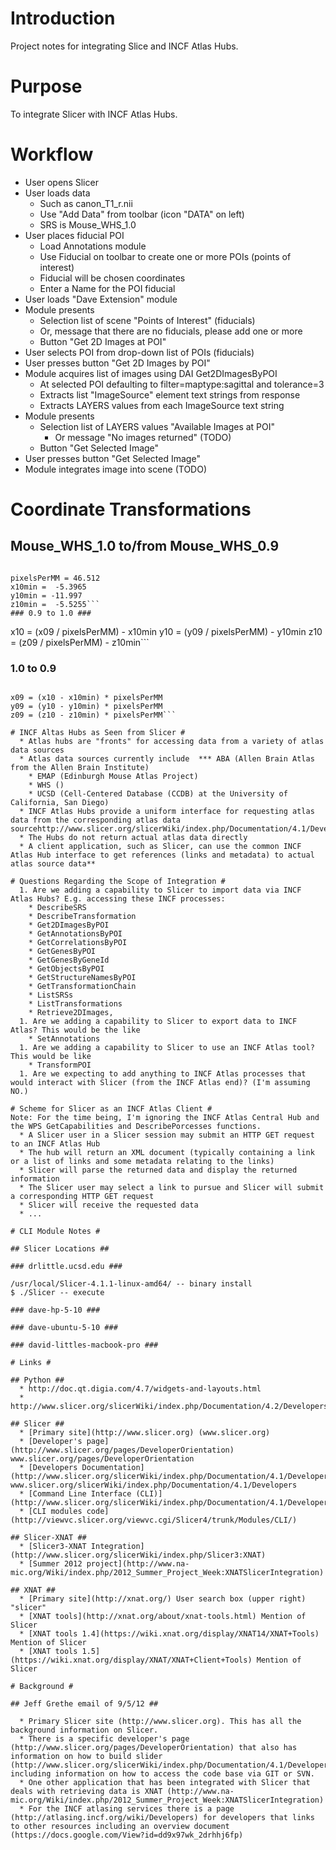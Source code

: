 
# Introduction #
Project notes for integrating Slice and INCF Atlas Hubs.

# Purpose #
To integrate Slicer with INCF Atlas Hubs.

# Workflow #
  * User opens Slicer
  * User loads data
    * Such as canon\_T1\_r.nii
    * Use "Add Data" from toolbar (icon "DATA" on left)
    * SRS is Mouse\_WHS\_1.0
  * User places fiducial POI
    * Load Annotations module
    * Use Fiducial on toolbar to create one or more POIs (points of interest)
    * Fiducial will be chosen coordinates
    * Enter a Name for the POI fiducial
  * User loads "Dave Extension" module
  * Module presents
    * Selection list of scene "Points of Interest" (fiducials)
    * Or, message that there are no fiducials, please add one or more
    * Button "Get 2D Images at POI"
  * User selects POI from drop-down list of POIs (fiducials)
  * User presses button "Get 2D Images by POI"
  * Module acquires list of images using DAI Get2DImagesByPOI
    * At selected POI defaulting to filter=maptype:sagittal and tolerance=3
    * Extracts list "ImageSource" element text strings from response
    * Extracts LAYERS values from each ImageSource text string
  * Module presents
    * Selection list of LAYERS values "Available Images at POI"
      * Or message "No images returned" (TODO)
    * Button "Get Selected Image"
  * User presses button "Get Selected Image"
  * Module integrates image into scene (TODO)

# Coordinate Transformations #
## Mouse\_WHS\_1.0 to/from Mouse\_WHS\_0.9 ##
```

pixelsPerMM = 46.512
x10min =  -5.3965
y10min = -11.997
z10min =  -5.5255```
### 0.9 to 1.0 ###
```

x10 = (x09 / pixelsPerMM) - x10min
y10 = (y09 / pixelsPerMM) - y10min
z10 = (z09 / pixelsPerMM) - z10min```
### 1.0 to 0.9 ###
```

x09 = (x10 - x10min) * pixelsPerMM
y09 = (y10 - y10min) * pixelsPerMM
z09 = (z10 - z10min) * pixelsPerMM```

# INCF Altas Hubs as Seen from Slicer #
  * Atlas hubs are "fronts" for accessing data from a variety of atlas data sources
  * Atlas data sources currently include  *** ABA (Allen Brain Atlas from the Allen Brain Institute)
    * EMAP (Edinburgh Mouse Atlas Project)
    * WHS ()
    * UCSD (Cell-Centered Database (CCDB) at the University of California, San Diego)
  * INCF Atlas Hubs provide a uniform interface for requesting atlas data from the corresponding atlas data sourcehttp://www.slicer.org/slicerWiki/index.php/Documentation/4.1/Developers
  * The Hubs do not return actual atlas data directly
  * A client application, such as Slicer, can use the common INCF Atlas Hub interface to get references (links and metadata) to actual atlas source data**

# Questions Regarding the Scope of Integration #
  1. Are we adding a capability to Slicer to import data via INCF Atlas Hubs? E.g. accessing these INCF processes:
    * DescribeSRS
    * DescribeTransformation
    * Get2DImagesByPOI
    * GetAnnotationsByPOI
    * GetCorrelationsByPOI
    * GetGenesByPOI
    * GetGenesByGeneId
    * GetObjectsByPOI
    * GetStructureNamesByPOI
    * GetTransformationChain
    * ListSRSs
    * ListTransformations
    * Retrieve2DImages,
  1. Are we adding a capability to Slicer to export data to INCF Atlas? This would be the like
    * SetAnnotations
  1. Are we adding a capability to Slicer to use an INCF Atlas tool? This would be like
    * TransformPOI
  1. Are we expecting to add anything to INCF Atlas processes that would interact with Slicer (from the INCF Atlas end)? (I'm assuming NO.)

# Scheme for Slicer as an INCF Atlas Client #
Note: For the time being, I'm ignoring the INCF Atlas Central Hub and the WPS GetCapabilities and DescribePorcesses functions.
  * A Slicer user in a Slicer session may submit an HTTP GET request to an INCF Atlas Hub
  * The hub will return an XML document (typically containing a link or a list of links and some metadata relating to the links)
  * Slicer will parse the returned data and display the returned information
  * The Slicer user may select a link to pursue and Slicer will submit a corresponding HTTP GET request
  * Slicer will receive the requested data
  * ...

# CLI Module Notes #

## Slicer Locations ##

### drlittle.ucsd.edu ###

/usr/local/Slicer-4.1.1-linux-amd64/ -- binary install
$ ./Slicer -- execute

### dave-hp-5-10 ###

### dave-ubuntu-5-10 ###

### david-littles-macbook-pro ###

# Links #

## Python ##
  * http://doc.qt.digia.com/4.7/widgets-and-layouts.html
  * http://www.slicer.org/slicerWiki/index.php/Documentation/4.2/Developers/Python_scripting

## Slicer ##
  * [Primary site](http://www.slicer.org) (www.slicer.org)
  * [Developer's page](http://www.slicer.org/pages/DeveloperOrientation) www.slicer.org/pages/DeveloperOrientation
  * [Developers Documentation](http://www.slicer.org/slicerWiki/index.php/Documentation/4.1/Developers)  www.slicer.org/slicerWiki/index.php/Documentation/4.1/Developers
  * [Command Line Interface (CLI)](http://www.slicer.org/slicerWiki/index.php/Documentation/4.1/Developers/Modules#Command_Line_Interface_.28CLI.29)
  * [CLI modules code](http://viewvc.slicer.org/viewvc.cgi/Slicer4/trunk/Modules/CLI/)

## Slicer-XNAT ##
  * [Slicer3-XNAT Integration](http://www.slicer.org/slicerWiki/index.php/Slicer3:XNAT)
  * [Summer 2012 project](http://www.na-mic.org/Wiki/index.php/2012_Summer_Project_Week:XNATSlicerIntegration)

## XNAT ##
  * [Primary site](http://xnat.org/) User search box (upper right) "slicer"
  * [XNAT tools](http://xnat.org/about/xnat-tools.html) Mention of Slicer
  * [XNAT tools 1.4](https://wiki.xnat.org/display/XNAT14/XNAT+Tools) Mention of Slicer
  * [XNAT tools 1.5](https://wiki.xnat.org/display/XNAT/XNAT+Client+Tools) Mention of Slicer

# Background #

## Jeff Grethe email of 9/5/12 ##

  * Primary Slicer site (http://www.slicer.org). This has all the background information on Slicer.
  * There is a specific developer's page (http://www.slicer.org/pages/DeveloperOrientation) that also has information on how to build slider (http://www.slicer.org/slicerWiki/index.php/Documentation/4.1/Developers/Build_Instructions) including information on how to access the code base via GIT or SVN.
  * One other application that has been integrated with Slicer that deals with retrieving data is XNAT (http://www.na-mic.org/Wiki/index.php/2012_Summer_Project_Week:XNATSlicerIntegration)
  * For the INCF atlasing services there is a page (http://atlasing.incf.org/wiki/Developers) for developers that links to other resources including an overview document (https://docs.google.com/View?id=dd9x97wk_2drhhj6fp)